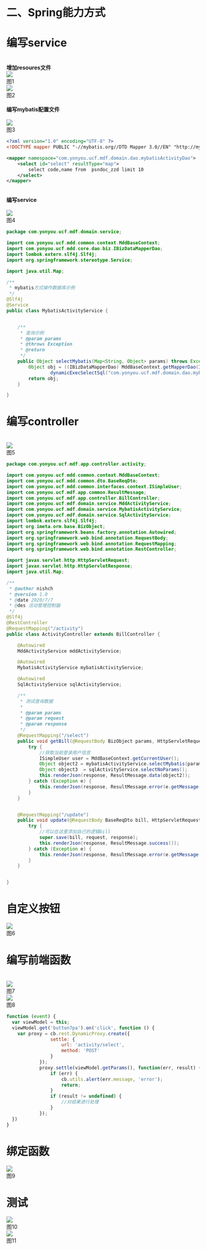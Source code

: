 # 二、Spring能力方式



<a name="16cf570f"></a>
# 编写service

<br />**增加resoures文件**<br />![](https://cdn.nlark.com/yuque/0/2020/png/1431516/1599135773567-b8a0bb31-6d55-4f0f-baf8-7f9c1cc8bca7.png#align=left&display=inline&height=426&margin=%5Bobject%20Object%5D&originHeight=942&originWidth=1503&size=0&status=done&style=none&width=680)<br />图1<br />![](https://cdn.nlark.com/yuque/0/2020/png/1431516/1599135773644-9b744eac-89a1-4a0c-8e13-5dae683892a6.png#align=left&display=inline&height=457&margin=%5Bobject%20Object%5D&originHeight=889&originWidth=1323&size=0&status=done&style=none&width=680)<br />图2<br />
<br />**编写mybatis配置文件**<br />
<br />![](https://cdn.nlark.com/yuque/0/2020/png/1431516/1599135773687-75bb0e2a-4598-4754-ac09-ceca736d7397.png#align=left&display=inline&height=349&margin=%5Bobject%20Object%5D&originHeight=870&originWidth=1697&size=0&status=done&style=none&width=680)<br />图3<br />

```xml
<?xml version="1.0" encoding="UTF-8" ?>
<!DOCTYPE mapper PUBLIC "-//mybatis.org//DTD Mapper 3.0//EN" "http://mybatis.org/dtd/mybatis-3-mapper.dtd">

<mapper namespace="com.yonyou.ucf.mdf.domain.dao.mybatisActivityDao">
    <select id="select" resultType="map">
        select code,name from  psndoc_zzd limit 10
    </select>
</mapper>
```

<br />**编写service**<br />
<br />![](https://cdn.nlark.com/yuque/0/2020/png/1431516/1599135773652-cc2d6477-0c25-4b4a-931b-92548e9c5471.png#align=left&display=inline&height=319&margin=%5Bobject%20Object%5D&originHeight=794&originWidth=1692&size=0&status=done&style=none&width=680)<br />图4<br />

```java
package com.yonyou.ucf.mdf.domain.service;

import com.yonyou.ucf.mdd.common.context.MddBaseContext;
import com.yonyou.ucf.mdd.core.dao.biz.IBizDataMapperDao;
import lombok.extern.slf4j.Slf4j;
import org.springframework.stereotype.Service;

import java.util.Map;

/**
 * mybatis方式操作数据库示例
 */
@Slf4j
@Service
public class MybatisActivityService {


    /**
     * 查询示例
     * @param params
     * @throws Exception
     * @return
     */
    public Object selectMybatis(Map<String, Object> params) throws Exception {
        Object obj = ((IBizDataMapperDao) MddBaseContext.getMapperDao(IBizDataMapperDao.class)).
                dynamicExecSelectSql("com.yonyou.ucf.mdf.domain.dao.mybatisActivityDao.select", null);
        return obj;
    }

}
```


<a name="41bd4d21"></a>
# 编写controller

<br />![](https://cdn.nlark.com/yuque/0/2020/jpeg/1431516/1599135773609-2c2bc5f2-d188-4186-afc3-26e52fbb6d03.jpeg#align=left&display=inline&height=366&margin=%5Bobject%20Object%5D&originHeight=894&originWidth=1663&size=0&status=done&style=none&width=680)<br />图5<br />

```java
package com.yonyou.ucf.mdf.app.controller.activity;

import com.yonyou.ucf.mdd.common.context.MddBaseContext;
import com.yonyou.ucf.mdd.common.dto.BaseReqDto;
import com.yonyou.ucf.mdd.common.interfaces.context.ISimpleUser;
import com.yonyou.ucf.mdf.app.common.ResultMessage;
import com.yonyou.ucf.mdf.app.controller.BillController;
import com.yonyou.ucf.mdf.domain.service.MddActivityService;
import com.yonyou.ucf.mdf.domain.service.MybatisActivityService;
import com.yonyou.ucf.mdf.domain.service.SqlActivityService;
import lombok.extern.slf4j.Slf4j;
import org.imeta.orm.base.BizObject;
import org.springframework.beans.factory.annotation.Autowired;
import org.springframework.web.bind.annotation.RequestBody;
import org.springframework.web.bind.annotation.RequestMapping;
import org.springframework.web.bind.annotation.RestController;

import javax.servlet.http.HttpServletRequest;
import javax.servlet.http.HttpServletResponse;
import java.util.Map;

/**
 * @author nishch
 * @version 1.0
 * @date 2020/7/7
 * @des 活动管理控制器
 */
@Slf4j
@RestController
@RequestMapping("/activity")
public class ActivityController extends BillController {

    @Autowired
    MddActivityService mddActivityService;

    @Autowired
    MybatisActivityService mybatisActivityService;

    @Autowired
    SqlActivityService sqlActivityService;

    /**
     * 测试查询数据
     *
     * @param params
     * @param request
     * @param response
     */
    @RequestMapping("/select")
    public void getBill(@RequestBody BizObject params, HttpServletRequest request, HttpServletResponse response) {
        try {
            //获取当前登录用户信息
            ISimpleUser user = MddBaseContext.getCurrentUser();
            Object object2 = mybatisActivityService.selectMybatis(params);
            Object object3  = sqlActivityService.selectNoParams();
            this.renderJson(response, ResultMessage.data(object2));
        } catch (Exception e) {
            this.renderJson(response, ResultMessage.error(e.getMessage()));
        }
    }


    @RequestMapping("/update")
    public void update(@RequestBody BaseReqDto bill, HttpServletRequest request, HttpServletResponse response) {
        try {
            //可以在这里添加自己的逻辑bill
            super.save(bill, request, response);
            this.renderJson(response, ResultMessage.success());
        } catch (Exception e) {
            this.renderJson(response, ResultMessage.error(e.getMessage()));
        }
    }


}
```


<a name="a285W"></a>
# 自定义按钮
![](https://cdn.nlark.com/yuque/0/2020/jpeg/1431516/1599135773917-998a92ec-4ed0-486a-b417-8eb2db5d194b.jpeg#align=left&display=inline&height=318&margin=%5Bobject%20Object%5D&originHeight=854&originWidth=1825&size=0&status=done&style=none&width=680)<br />图6<br />

<a name="d7a484cb"></a>
# 编写前端函数

<br />![](https://cdn.nlark.com/yuque/0/2020/png/1431516/1599135773687-226eb54b-05db-442b-89ad-97cf473f735d.png#align=left&display=inline&height=282&margin=%5Bobject%20Object%5D&originHeight=783&originWidth=1888&size=0&status=done&style=none&width=680)<br />图7<br />![](https://cdn.nlark.com/yuque/0/2020/jpeg/1431516/1599135773589-e017aea8-eada-4bfa-8305-42b4ffb248bc.jpeg#align=left&display=inline&height=348&margin=%5Bobject%20Object%5D&originHeight=704&originWidth=1377&size=0&status=done&style=none&width=680)<br />图8<br />

```javascript
function (event) {
  var viewModel = this;
  viewModel.get('button7pa').on('click', function () {
    var proxy = cb.rest.DynamicProxy.create({
                settle: {
                    url: 'activity/select',
                    method: 'POST'
                }
            });
            proxy.settle(viewModel.getParams(), function(err, result) {
                if (err) {
                    cb.utils.alert(err.message, 'error');
                    return;
                }
                if (result != undefined) {
                    //对结果进行处理
                }
            });
  })
}
```


<a name="hFwh6"></a>
# 绑定函数
![](https://cdn.nlark.com/yuque/0/2020/jpeg/1431516/1599135773626-d70ee056-fed2-464a-8764-6dcf17e33efb.jpeg#align=left&display=inline&height=303&margin=%5Bobject%20Object%5D&originHeight=855&originWidth=1916&size=0&status=done&style=none&width=680)<br />图9
<a name="7ro1D"></a>
# 测试
![](https://cdn.nlark.com/yuque/0/2020/jpeg/1431516/1599135773609-7a0339e0-beb1-49c8-a791-778cc31e7824.jpeg#align=left&display=inline&height=329&margin=%5Bobject%20Object%5D&originHeight=912&originWidth=1883&size=0&status=done&style=none&width=680)<br />图10<br />![](https://cdn.nlark.com/yuque/0/2020/png/1431516/1599135773598-98203e00-8489-4086-893a-2c7930134e78.png#align=left&display=inline&height=264&margin=%5Bobject%20Object%5D&originHeight=736&originWidth=1898&size=0&status=done&style=none&width=680)<br />图11
